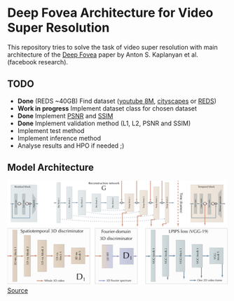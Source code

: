 # Deep Fovea Architecture for Video Super Resolution

This repository tries to solve the task of video super resolution with main architecture of the 
[Deep Fovea](https://research.fb.com/wp-content/uploads/2019/11/DeepFovea-Neural-Reconstruction-for-Foveated-Rendering-and-Video-Compression-using-Learned-Statistics-of-Natural-Videos.pdf?) 
paper by Anton S. Kaplanyan et al. (facebook research).

## TODO

* **Done** (REDS ~40GB) Find dataset ([youtube 8M](https://research.google.com/youtube8m/), [cityscapes](https://www.cityscapes-dataset.com/) or [REDS](https://seungjunnah.github.io/Datasets/reds.html))
* **Work in progress** Implement dataset class for chosen dataset
* **Done** Implement [PSNR](https://en.wikipedia.org/wiki/Peak_signal-to-noise_ratio) and [SSIM](https://en.wikipedia.org/wiki/Structural_similarity)
* **Done** Implement validation method (L1, L2, PSNR and SSIM)
* Implement test method
* Implement inference method
* Analyse results and HPO if needed ;)

## Model Architecture
![Generator model](img/g_model.png)
![Losses](img/losses.png)
[Source](https://github.com/facebookresearch/DeepFovea)
